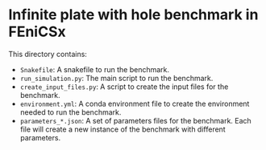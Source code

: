 # Infinite plate with hole benchmark in FEniCSx

This directory contains:

* `Snakefile`: A snakefile to run the benchmark.
* `run_simulation.py`: The main script to run the benchmark.
* `create_input_files.py`: A script to create the input files for the benchmark.
* `environment.yml`: A conda environment file to create the environment needed to run the benchmark.
* `parameters_*.json`: A set of parameters files for the benchmark. Each file will create a new instance of the benchmark with different parameters.